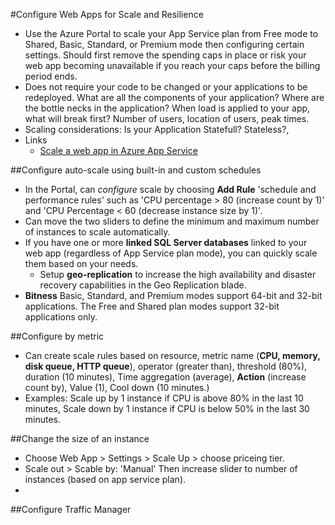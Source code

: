 #Configure Web Apps for Scale and Resilience
  * Use the Azure Portal to scale your App Service plan from Free mode to Shared, Basic, Standard, or Premium mode then configuring certain settings. Should first remove the spending caps in place or risk your web app becoming unavailable if you reach your caps before the billing period ends.
  * Does not require your code to be changed or your applications to be redeployed. What are all the components of your application? Where are the bottle necks in the application? When load is applied to your app, what will break first? Number of users, location of users, peak times.
  * Scaling considerations: Is your Application Statefull? Stateless?, 
  * Links
      - [Scale a web app in Azure App Service](https://azure.microsoft.com/en-us/documentation/articles/web-sites-scale/)

##Configure auto-scale using built-in and custom schedules
  * In the Portal, can _configure_ scale by choosing __Add Rule__ 'schedule and performance rules' such as 'CPU percentage > 80 (increase count by 1)' and 'CPU Percentage < 60 (decrease instance size by 1)'.
  * Can move the two sliders to define the minimum and maximum number of instances to scale automatically.
  * If you have one or more __linked SQL Server databases__ linked to your web app (regardless of App Service plan mode), you can quickly scale them based on your needs.
      - Setup __geo-replication__ to increase the high availability and disaster recovery capabilities in the Geo Replication blade.
  * __Bitness__ Basic, Standard, and Premium modes support 64-bit and 32-bit applications. The Free and Shared plan modes support 32-bit applications only.

##Configure by metric
  * Can create scale rules based on resource, metric name (__CPU, memory, disk queue, HTTP queue__), operator (greater than), threshold (80%), duration (10 minutes), Time aggregation (average), __Action__ (increase count by), Value (1), Cool down (10 minutes.)
  * Examples: Scale up by 1 instance if CPU is above 80% in the last 10 minutes, Scale down by 1 instance if CPU is below 50% in the last 30 minutes.

##Change the size of an instance
  * Choose Web App > Settings > Scale Up > choose priceing tier.
  * Scale out > Scable by: 'Manual' Then increase slider to number of instances (based on app service plan).
  * 

##Configure Traffic Manager